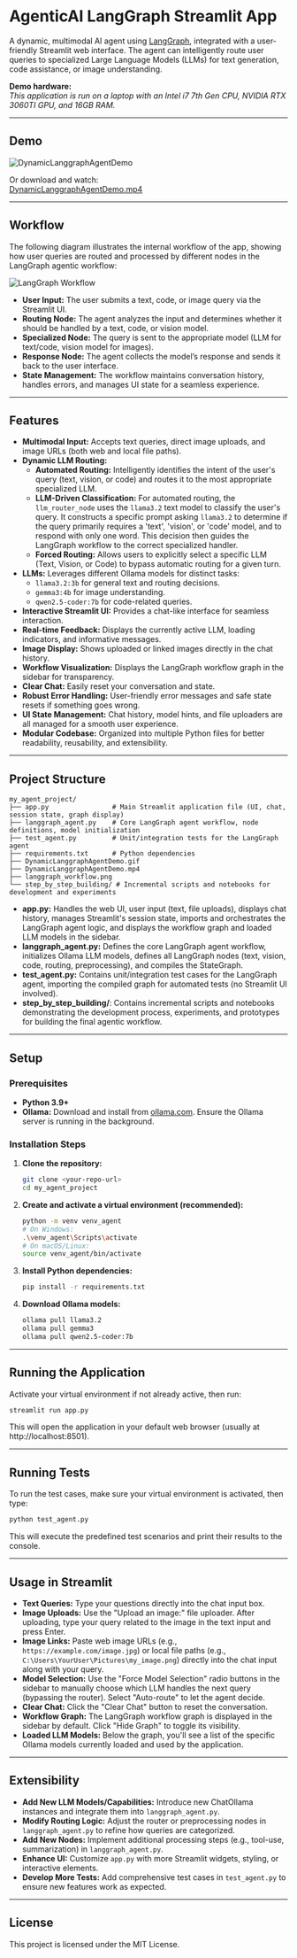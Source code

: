 # AgenticAI LangGraph Streamlit App

A dynamic, multimodal AI agent using [LangGraph](https://github.com/langchain-ai/langgraph), integrated with a user-friendly Streamlit web interface. The agent can intelligently route user queries to specialized Large Language Models (LLMs) for text generation, code assistance, or image understanding.

**Demo hardware:**  
_This application is run on a laptop with an Intel i7 7th Gen CPU, NVIDIA RTX 3060TI GPU, and 16GB RAM._

---

## Demo

![DynamicLanggraphAgentDemo](DynamicLanggraphAgentDemo.gif)

Or download and watch:  
[DynamicLanggraphAgentDemo.mp4](DynamicLanggraphAgentDemo.mp4)

---

## Workflow

The following diagram illustrates the internal workflow of the app, showing how user queries are routed and processed by different nodes in the LangGraph agentic workflow:

![LangGraph Workflow](langgraph_workflow.png)

- **User Input:** The user submits a text, code, or image query via the Streamlit UI.
- **Routing Node:** The agent analyzes the input and determines whether it should be handled by a text, code, or vision model.
- **Specialized Node:** The query is sent to the appropriate model (LLM for text/code, vision model for images).
- **Response Node:** The agent collects the model’s response and sends it back to the user interface.
- **State Management:** The workflow maintains conversation history, handles errors, and manages UI state for a seamless experience.

---

## Features

- **Multimodal Input:** Accepts text queries, direct image uploads, and image URLs (both web and local file paths).
- **Dynamic LLM Routing:**
  - **Automated Routing:** Intelligently identifies the intent of the user's query (text, vision, or code) and routes it to the most appropriate specialized LLM.
  - **LLM-Driven Classification:** For automated routing, the `llm_router_node` uses the `llama3.2` text model to classify the user's query. It constructs a specific prompt asking `llama3.2` to determine if the query primarily requires a 'text', 'vision', or 'code' model, and to respond with only one word. This decision then guides the LangGraph workflow to the correct specialized handler.
  - **Forced Routing:** Allows users to explicitly select a specific LLM (Text, Vision, or Code) to bypass automatic routing for a given turn.
- **LLMs:** Leverages different Ollama models for distinct tasks:
  - `llama3.2:3b` for general text and routing decisions.
  - `gemma3:4b`  for image understanding.
  - `qwen2.5-coder:7b` for code-related queries.
- **Interactive Streamlit UI:** Provides a chat-like interface for seamless interaction.
- **Real-time Feedback:** Displays the currently active LLM, loading indicators, and informative messages.
- **Image Display:** Shows uploaded or linked images directly in the chat history.
- **Workflow Visualization:** Displays the LangGraph workflow graph in the sidebar for transparency.
- **Clear Chat:** Easily reset your conversation and state.
- **Robust Error Handling:** User-friendly error messages and safe state resets if something goes wrong.
- **UI State Management:** Chat history, model hints, and file uploaders are all managed for a smooth user experience.
- **Modular Codebase:** Organized into multiple Python files for better readability, reusability, and extensibility.

---

## Project Structure

```
my_agent_project/
├── app.py                # Main Streamlit application file (UI, chat, session state, graph display)
├── langgraph_agent.py    # Core LangGraph agent workflow, node definitions, model initialization
├── test_agent.py         # Unit/integration tests for the LangGraph agent
├── requirements.txt      # Python dependencies
├── DynamicLanggraphAgentDemo.gif
├── DynamicLanggraphAgentDemo.mp4
├── langgraph_workflow.png
└── step_by_step_building/ # Incremental scripts and notebooks for development and experiments
```

- **app.py:** Handles the web UI, user input (text, file uploads), displays chat history, manages Streamlit's session state, imports and orchestrates the LangGraph agent logic, and displays the workflow graph and loaded LLM models in the sidebar.
- **langgraph_agent.py:** Defines the core LangGraph agent workflow, initializes Ollama LLM models, defines all LangGraph nodes (text, vision, code, routing, preprocessing), and compiles the StateGraph.
- **test_agent.py:** Contains unit/integration test cases for the LangGraph agent, importing the compiled graph for automated tests (no Streamlit UI involved).
- **step_by_step_building/**: Contains incremental scripts and notebooks demonstrating the development process, experiments, and prototypes for building the final agentic workflow.

---

## Setup

### Prerequisites

- **Python 3.9+**
- **Ollama:** Download and install from [ollama.com](https://ollama.com/). Ensure the Ollama server is running in the background.


### Installation Steps

1. **Clone the repository:**
    ```sh
    git clone <your-repo-url>
    cd my_agent_project
    ```

2. **Create and activate a virtual environment (recommended):**
    ```sh
    python -m venv venv_agent
    # On Windows:
    .\venv_agent\Scripts\activate
    # On macOS/Linux:
    source venv_agent/bin/activate
    ```

3. **Install Python dependencies:**
    ```sh
    pip install -r requirements.txt
    ```

4. **Download Ollama models:**
    ```sh
    ollama pull llama3.2
    ollama pull gemma3
    ollama pull qwen2.5-coder:7b
    ```

---

## Running the Application

Activate your virtual environment if not already active, then run:

```sh
streamlit run app.py
```

This will open the application in your default web browser (usually at http://localhost:8501).

---

## Running Tests

To run the test cases, make sure your virtual environment is activated, then type:

```sh
python test_agent.py
```

This will execute the predefined test scenarios and print their results to the console.

---

## Usage in Streamlit

- **Text Queries:** Type your questions directly into the chat input box.
- **Image Uploads:** Use the "Upload an image:" file uploader. After uploading, type your query related to the image in the text input and press Enter.
- **Image Links:** Paste web image URLs (e.g., `https://example.com/image.jpg`) or local file paths (e.g., `C:\Users\YourUser\Pictures\my_image.png`) directly into the chat input along with your query.
- **Model Selection:** Use the "Force Model Selection" radio buttons in the sidebar to manually choose which LLM handles the next query (bypassing the router). Select "Auto-route" to let the agent decide.
- **Clear Chat:** Click the "Clear Chat" button to reset the conversation.
- **Workflow Graph:** The LangGraph workflow graph is displayed in the sidebar by default. Click "Hide Graph" to toggle its visibility.
- **Loaded LLM Models:** Below the graph, you'll see a list of the specific Ollama models currently loaded and used by the application.

---

## Extensibility

- **Add New LLM Models/Capabilities:** Introduce new ChatOllama instances and integrate them into `langgraph_agent.py`.
- **Modify Routing Logic:** Adjust the router or preprocessing nodes in `langgraph_agent.py` to refine how queries are categorized.
- **Add New Nodes:** Implement additional processing steps (e.g., tool-use, summarization) in `langgraph_agent.py`.
- **Enhance UI:** Customize `app.py` with more Streamlit widgets, styling, or interactive elements.
- **Develop More Tests:** Add comprehensive test cases in `test_agent.py` to ensure new features work as expected.

---

## License

This project is licensed under the MIT License.
